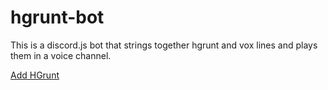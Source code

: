 # hgrunt-bot
This is a discord.js bot that strings together hgrunt and vox lines and plays them in a voice channel.

[Add HGrunt](https://discordapp.com/oauth2/authorize/?permissions=3147840&scope=bot&client_id=396884008501510144)
